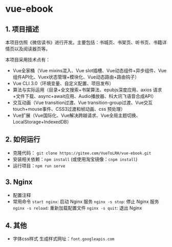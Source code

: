 # vue-ebook

## 1. 项目描述

本项目仿照《微信读书》进行开发。主要包括：书城页、书架页、听书页、书籍详情页以及阅读器页等。

本项目采用技术点有：

+ Vue全家桶（Vue mixins混入、Vue slot插槽、Vue动态组件+异步组件、Vue组件API化、Vuex状态管理+模块化、Vue动态路由+路由钩子）
+ Vue CLI 3.0（环境变量、自定义配置、项目发布）
+ 算法与实际运用（目录+全文搜索+书架算法、epubjs深度应用、axios 请求+文件下载、async+await应用、Audio播放器、科大讯飞语音合成API）
+ 交互动画（Vue transition过渡、Vue transition-group过渡、Vue交互touch+mouse事件、CSS3过渡和帧动画、css 预处理）
+ Vue扩展（Vue国际化、Vue解决跨越请求、Vue全局主题切换、LocalStorage+IndexedDB）

## 2. 如何运行

+ 克隆代码： `git clone https://gitee.com/VueToLRH/vue-ebook.git`
+ 安装相关依赖：`npm install` (或使用淘宝镜像：`cnpm install`)
+ 运行项目：`npm run serve`

## 3. Nginx

+ 配置注释
+ 常用命令
  `start nginx`: 启动 Nginx 服务
  `nginx -s stop`: 停止 Nginx 服务
  `nginx -s reload`: 重新加载配置文件
  `nginx -s quit`: 退出 Nginx


## 4. 其他

+ 字体css样式
  生成样式网址：`font.googleapis.com`
